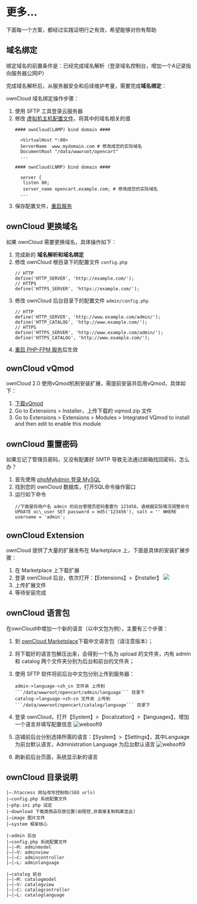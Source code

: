 # 更多...

下面每一个方案，都经过实践证明行之有效，希望能够对你有帮助

## 域名绑定

绑定域名的前置条件是：已经完成域名解析（登录域名控制台，增加一个A记录指向服务器公网IP）  

完成域名解析后，从服务器安全和后续维护考量，需要完成**域名绑定**：

ownCloud 域名绑定操作步骤：

1. 使用 SFTP 工具登录云服务器
2. 修改 [虚拟机主机配置文件](/zh/stack-components.html#apache)，将其中的域名相关的值
   ```text
   #### ownCloud(LAMP) bind domain #### 

     <VirtualHost *:80>
     ServerName  www.mydomain.com # 修改成您的实际域名
     DocumentRoot "/data/wwwroot/opencart"
     ...
     
   #### ownCloud(LNMP) bind domain #### 

     server {
      listen 80;
      server_name opencart.example.com; # 修改成您的实际域名
     ...

   ```
3. 保存配置文件，[重启服务](/zh/admin-services.html#apache)

## ownCloud 更换域名

如果 ownCloud 需要更换域名，具体操作如下：

1. 完成新的 **域名解析和域名绑定**
2. 修改 ownCloud 根目录下的配置文件 `config.php`
   ```
   // HTTP
   define('HTTP_SERVER', 'http://example.com/');
   // HTTPS
   define('HTTPS_SERVER', 'https://example.com/');
   ```
3. 修改 ownCloud 后台目录下的配置文件 `admin/config.php`
   ```
   // HTTP
   define('HTTP_SERVER', 'http://www.example.com/admin/');
   define('HTTP_CATALOG', 'http://www.example.com/');
   // HTTPS
   define('HTTPS_SERVER', 'http://www.example.com/admin/');
   define('HTTPS_CATALOG', 'http://www.example.com/');
   ```
3. [重启 PHP-FPM 服务](/zh/admin-services.html#php-fpm)后生效

## ownCloud vQmod

ownCloud 2.0 使用vQmod机制安装扩展，需提前安装并启用vQmod，具体如下：

1. [下载vQmod](https://github.com/vqmod/vqmod)
2. Go to Extensions > Installer，上传下载的 vqmod.zip 文件
3. Go to Extensions > Extensions > Modules > Integrated VQmod to install and then edit to enable this module


## ownCloud 重置密码

如果忘记了管理员密码，又没有配置好 SMTP 导致无法通过邮箱找回密码，怎么办？

1. 首先使用 [phpMyAdmin 登录 MySQL](/zh/admin-mysql.html)
2. 找到您的 ownCloud 数据库，打开SQL命令操作窗口
3. 运行如下命令
   ```
   //下面是将用户名 admin 的后台管理员密码重置为 123456，请根据实际情况调整命令
   UPDATE oc\_user SET password = md5('123456'), salt = '' WHERE username = 'admin';
   ```

## ownCloud Extension

ownCloud 提供了大量的扩展发布在 Marketplace 上，下面是具体的安装扩展步骤：

1. 在 Marketplace 上下载扩展
2. 登录 ownCloud 后台，依次打开：【Extensions】>【Installer】
   ![](https://libs.websoft9.com/Websoft9/DocsPicture/en/opencart/opencart-installex-websoft9.png)
3. 上传扩展文件
4. 等待安装完成


## ownCloud 语言包

在ownCloud中增加一个新的语言（以中文包为例），主要有三个步骤：

1. 到 [ownCloud Marketplace](https://www.opencart.com/index.php?route=marketplace/extension/info&extension_id=19126&filter_category_id=2&page=8)下载中文语言包（请注意版本）；
2. 将下载好的语言包解压出来，会得到一个名为 upload 的文件夹，内有 admin 和 catalog 两个文件夹分别为后台和前台的文件夹；
3. 使用 SFTP 软件将前后台中文包分别上传到服务器：
   ```
   admin->language->zh_cn 文件夹 上传到  ```/data/wwwroot/opencart/admin/language``` 目录下
   catalog->language->zh-cn 文件夹 上传到 ```/data/wwwroot/opencart/catalog/language``` 目录下
   ```
4. 登录 ownCloud，打开【System】>【localization】>【languages】，增加一个语言并填写配置信息
	![websoft9](https://libs.websoft9.com/Websoft9/DocsPicture/zh/opencart/opencart-language-1-websoft9.png)

5. 店铺前后台分别选择所需的语言：【System】>【Settings】，其中Language 为前台默认语言，Administration Language 为后台默认语言
	   ![websoft9](https://libs.websoft9.com/Websoft9/DocsPicture/zh/opencart/opencart-language-2-websoft9.png)

6. 刷新前后台页面，系统显示新的语言

## ownCloud 目录说明

```
|–.htaccess 网址改写控制档(SEO urls)
|–config.php 系统配置文件
|–php.ini php 设定
|–download 下载类商品存放位置(由程控,非直接复制档案至此)
|–image 图片文件
|–system 框架核心

|–admin 后台
|–config.php 系统配置文件
|–|–M: adminmodel
|–|–V: adminview
|–|–C: admincontroller
|–|–L: adminlanguage

|–catalog 前台
|–|–M: catalogmodel
|–|–V: catalogview
|–|–C: catalogcontroller
|–|–L: cataloglanguage
```